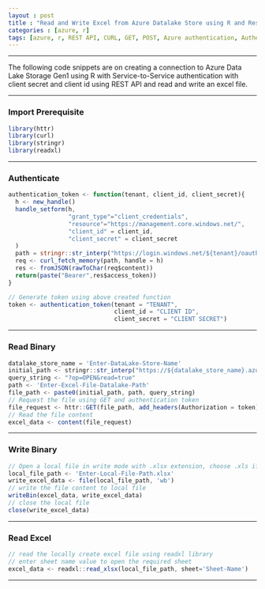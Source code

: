 ```yaml
---
layout : post
title : "Read and Write Excel from Azure Datalake Store using R and Rest API"
categories : [azure, r]
tags: [azure, r, REST API, CURL, GET, POST, Azure authentication, Authenticate, Data Lake, ADLS, Excel, Read, write, Store]  
---
```

---
The following code snippets are on creating a connection to Azure Data Lake Storage Gen1 using R with Service-to-Service authentication with client secret and client id using REST API and read and write an excel file.

----
### Import Prerequisite 
```javascript
library(httr)
library(curl)  
library(stringr)
library(readxl) 
```
--- 

### Authenticate
```javascript
authentication_token <- function(tenant, client_id, client_secret){
  h <- new_handle()
  handle_setform(h,
                 "grant_type"="client_credentials",
                 "resource"="https://management.core.windows.net/",
                 "client_id" = client_id,
                 "client_secret" = client_secret
  )
  path = stringr::str_interp("https://login.windows.net/${tenant}/oauth2/token")
  req <- curl_fetch_memory(path, handle = h)
  res <- fromJSON(rawToChar(req$content))
  return(paste("Bearer",res$access_token))
}

// Generate token using above created function
token <- authentication_token(tenant = "TENANT",
                              client_id = "CLIENT ID",
                              client_secret = "CLIENT SECRET")
```
<!--break-->
--- 

### Read Binary
```javascript
datalake_store_name = 'Enter-DataLake-Store-Name'
initial_path <- stringr::str_interp("https://${datalake_store_name}.azuredatalakestore.net/webhdfs/v1/")
query_string <- "?op=OPEN&read=true"
path <- 'Enter-Excel-File-Datalake-Path'
file_path <- paste0(initial_path, path, query_string)
// Request the file using GET and authentication token
file_request <- httr::GET(file_path, add_headers(Authorization = token))
// Read the file content
excel_data <- content(file_request)
```
---

### Write Binary
```javascript
// Open a local file in write mode with .xlsx extension, choose .xls if the orignal file is of .xls extension
local_file_path <- 'Enter-Local-File-Path.xlsx'
write_excel_data <- file(local_file_path, 'wb')
// write the file content to local file
writeBin(excel_data, write_excel_data)
// close the local file
close(write_excel_data)
```
---

### Read Excel
```javascript
// read the locally create excel file using readxl library
// enter sheet name value to open the required sheet
excel_data <- readxl::read_xlsx(local_file_path, sheet='Sheet-Name')
```
---


